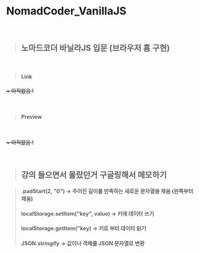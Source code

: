 # NomadCoder_VanillaJS

<br/>

> ## **노마드코더 바닐라JS 입문 (브라우저 홈 구현)**

<br/>

> #### Link
  ~~+ 아직없음 !~~

<br/>

> #### Preview

<br/>

~~+ 아직없음 !~~

<br/>

> ## **강의 들으면서 몰랐던거 구글링해서 메모하기**

> #### .padStart(2, "0") → 주어진 길이를 만족하는 새로운 문자열을 채움 (왼쪽부터 채움)
> #### localStorage.setItem("key", value) → 키에 데이터 쓰기
> #### localStorage.getItem("key) → 키로 부터 데이터 읽기
> #### JSON.stringify → 값이나 객체를 JSON 문자열로 변환